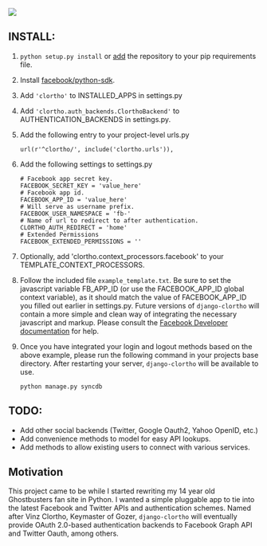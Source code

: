 [![](http://farm5.static.flickr.com/4012/4567211957_8100b745d3_o.jpg)](http://farm5.static.flickr.com/4012/4567211957_8100b745d3_o.jpg)

INSTALL:
--------

 1. `python setup.py install` or [add][3] the repository to your pip requirements file.

 2. Install [facebook/python-sdk][2].

 3. Add `'clortho'` to INSTALLED_APPS in settings.py

 4. Add `'clortho.auth_backends.ClorthoBackend'` to AUTHENTICATION_BACKENDS in 
    settings.py.

 5. Add the following entry to your project-level urls.py

    `url(r'^clortho/', include('clortho.urls')),`

 6. Add the following settings to settings.py

        # Facebook app secret key.
        FACEBOOK_SECRET_KEY = 'value_here'
        # Facebook app id.
        FACEBOOK_APP_ID = 'value_here'
        # Will serve as username prefix.
        FACEBOOK_USER_NAMESPACE = 'fb-'
        # Name of url to redirect to after authentication. 
        CLORTHO_AUTH_REDIRECT = 'home' 
        # Extended Permissions
        FACEBOOK_EXTENDED_PERMISSIONS = ''
  
 7. Optionally, add 'clortho.context_processors.facebook' to your
    TEMPLATE_CONTEXT_PROCESSORS.

 7. Follow the included file `example_template.txt`.  Be sure to set the 
    javascript variable FB_APP_ID (or use the FACEBOOK_APP_ID global context
    variable), as it should match the value of FACEBOOK_APP_ID you filled out 
    earlier in settings.py.  Future versions of 
    `django-clortho` will contain a more simple and clean way of integrating the 
    necessary javascript and markup. Please consult the 
    [Facebook Developer documentation][1] for help.

 8. Once you have integrated your login and logout methods based on the above 
    example, please run the following command in your projects base directory.
    After restarting your server, `django-clortho` will be available to use.

        python manage.py syncdb

TODO:
-----

  - Add other social backends (Twitter, Google Oauth2, Yahoo OpenID, etc.)
  - Add convenience methods to model for easy API lookups.
  - Add methods to allow existing users to connect with various services.

Motivation
----------

This project came to be while I started rewriting my 14 year old Ghostbusters 
fan site in Python.  I wanted a simple pluggable app to tie into the latest 
Facebook and Twitter APIs and authentication schemes.  Named after 
Vinz Clortho, Keymaster of Gozer, `django-clortho` will eventually provide 
OAuth 2.0-based authentication backends to Facebook Graph API and Twitter Oauth, among others.

  [1]: http://developers.facebook.com
  [2]: http://github.com/facebook/python-sdk
  [3]: http://www.pip-installer.org/en/latest/requirement-format.html#git
